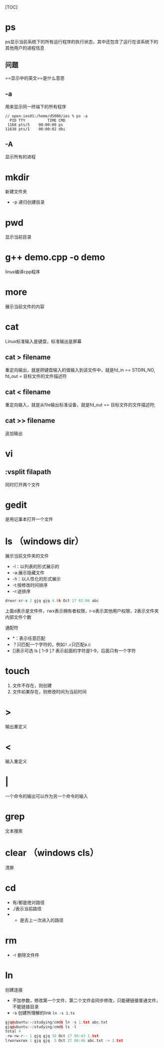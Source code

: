 [TOC]
# ps
ps显示当前系统下的所有运行程序的执行状态，其中还包含了运行在该系统下的其他用户的进程信息
## 问题
==显示中的英文==是什么意思
## -a
用来显示同一终端下的所有程序
```
// open-ies01:/home/d5000/ies % ps -a
  PID TTY          TIME CMD
 1168 pts/5    00:00:00 ps
11638 pts/1    00:00:02 dbi
```
## -A
显示所有的进程

# mkdir
新建文件夹
* -p 递归创建目录

# pwd
显示当前目录

# g++ demo.cpp -o demo
linux编译cpp程序

# more
展示当前文件的内容

# cat
Linux标准输入是键盘，标准输出是屏幕
## cat > filename
重定向输出，就是把键盘输入的值输入到该文件中，就是fd_in == STDIN_NO, fd_out = 目标文件的文件描述符
## cat < filename
重定向输入，就是从file输出标准设备，就是fd_out == 目标文件的文件描述符;

## cat >> filename
追加输出

# vi
## :vsplit filapath
同时打开两个文件

# gedit
是用记事本打开一个文件

# ls  （windows dir）
展示当前文件夹的文件
* -l：以列表的形式展示的
* -a:展示隐藏文件
* -h：以人性化的形式展示
* -t:按修改时间排序
* -r:逆排序
```C++
drwxr-xr-x 2 gjq gjq 4.0k Oct 27 02:06 abc
```
上面d表示是文件件，rwx表示拥有者权限，r-x表示其他用户权限，2表示文件夹内部文件个数

通配符
* *：表示任意匹配
* ？只匹配一个字符的，例如`?.c`只匹配a.c
* []表示可选  ls [ 1-9 ].?  表示前面的字符是1-9，后面只有一个字符

# touch
1. 文件不存在，则创建
2. 文件如果存在，则修改时间为当前时间

# >
输出重定义

# <
输入重定义

# |
一个命令的输出可以作为另一个命令的输入

# grep
文本搜索

# clear （windows cls）
清屏

# cd 
* 有/都是绝对路径
* ./表示当前路径
* - 是去上一次进入的路径

# rm
* -r 删除文件件

# ln
创建连接
* 不加参数，修改第一个文件，第二个文件会同步修改，只能硬链接普通文件，不能链接目录
* -s  创建所理解的link  `ln -s 1.tx`
```C++
gjq@ubuntu:~/studying/cmd$ ln -s 1.txt abc.txt
gjq@ubuntu:~/studying/cmd$ ls -l
total 4
-rw-rw-r-- 1 gjq gjq 18 Oct 27 06:43 1.txt
lrwxrwxrwx 1 gjq gjq  5 Oct 27 06:46 abc.txt -> 1.txt
```
